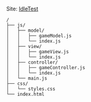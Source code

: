 Site: [IdleTest](https://cablecry.github.io/IdleTest/)



```
/
├── js/
│   ├── model/
│   │   ├── gameModel.js
│   │   └── index.js
│   ├── view/
│   │   ├── gameView.js
│   │   └── index.js
│   ├── controller/
│   │   ├── gameController.js
│   │   └── index.js
│   └── main.js
├── css/
│   └── styles.css
└── index.html

```